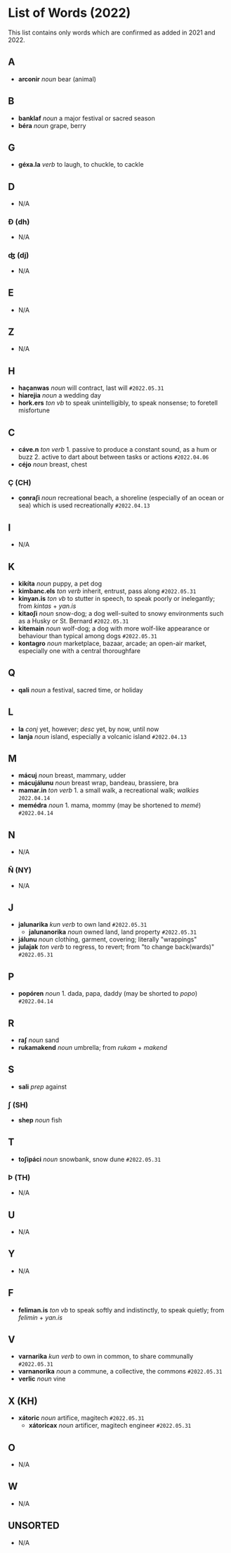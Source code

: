 # List of Words (2022)

This list contains only words which are confirmed as added in 2021 and 2022.

## A

+ **arconir** _noun_ bear (animal)

## B

+ **banklaf** _noun_ a major festival or sacred season
+ **béra** _noun_ grape, berry

## G

+ **géxa.la** _verb_ to laugh, to chuckle, to cackle

## D

+ N/A

### Ð (dh)

+ N/A

### ʤ (dj)

+ N/A

## E

+ N/A

## Z

+ N/A

## H

+ **haçanwas** _noun_ will contract, last will `#2022.05.31`
+ **hiarejia** _noun_ a wedding day
+ **hork.ers** _ton vb_ to speak unintelligibly, to speak nonsense; to foretell misfortune

## C

+ **cáve.n** _ton verb_ 1. passive to produce a constant sound, as a hum or buzz 2. active to dart about between tasks or actions `#2022.04.06`
+ **céjo** _noun_ breast, chest

### Ç (CH)

+ **çonraʃi** _noun_ recreational beach, a shoreline (especially of an ocean or sea) which is used recreationally `#2022.04.13`

## I

+ N/A

## K

+ **kikíta** _noun_ puppy, a pet dog
+ **kimbanc.els** _ton verb_ inherit, entrust, pass along `#2022.05.31`
+ **kinyan.is** _ton vb_ to stutter in speech, to speak poorly or inelegantly; from _kintas_ + _yan.is_
+ **kitaoʃi** _noun_ snow-dog; a dog well-suited to snowy environments such as a Husky or St. Bernard `#2022.05.31`
+ **kitemain** _noun_ wolf-dog; a dog with more wolf-like appearance or behaviour than typical among dogs `#2022.05.31`
+ **kontagro** _noun_ marketplace, bazaar, arcade; an open-air market, especially one with a central thoroughfare

## Q

+ **qali** _noun_ a festival, sacred time, or holiday

## L

+ **la** _conj_ yet, however; _desc_ yet, by now, until now
+ **lanja** _noun_ island, especially a volcanic island `#2022.04.13`

## M

+ **mácuj** _noun_ breast, mammary, udder
+ **mácujálunu** _noun_ breast wrap, bandeau, brassiere, bra
+ **mamar.in** _ton verb_ 1. a small walk, a recreational walk; _walkies_ `2022.04.14`
+ **memédra** _noun_ 1. mama, mommy (may be shortened to _memé_) `#2022.04.14`

## N

+ N/A

### Ñ (NY)

+ N/A

## J

+ **jalunarika** _kun verb_ to own land `#2022.05.31`
  + **jalunanorika** _noun_ owned land, land property `#2022.05.31`
+ **jálunu** _noun_ clothing, garment, covering; literally "wrappings"
+ **julajak** _ton verb_ to regress, to revert; from "to change back(wards)" `#2022.05.31`

## P

+ **popóren** _noun_ 1. dada, papa, daddy (may be shorted to _popo_) `#2022.04.14`

## R

+ **raʃ** _noun_ sand
+ **rukamakend** _noun_ umbrella; from _rukam_ + _makend_

## S

+ **sali** _prep_ against

### ʃ (SH)

+ **shep** _noun_ fish

## T

+ **toʃipáci** _noun_ snowbank, snow dune `#2022.05.31`

### Þ (TH)

+ N/A

## U

+ N/A

## Y

+ N/A

## F

+ **feliman.is** _ton vb_ to speak softly and indistinctly, to speak quietly; from _felimin_ + _yan.is_

## V

+ **varnarika** _kun verb_ to own in common, to share communally `#2022.05.31`
+ **varnanorika** _noun_ a commune, a collective, the commons `#2022.05.31`
+ **verlic** _noun_ vine

## X (KH)

+ **xátoric** _noun_ artifice, magitech `#2022.05.31`
  + **xátoricax** _noun_ artificer, magitech engineer `#2022.05.31`

## O

+ N/A

## W

+ N/A

## UNSORTED

+ N/A
